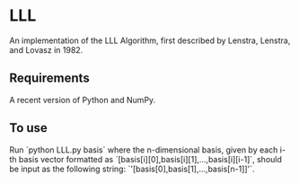 # LLL

An implementation of the LLL Algorithm, first described by Lenstra, Lenstra, and Lovasz in 1982. 

<h2>Requirements</h2>
A recent version of Python and NumPy.

<h2>To use</h2>
Run `python LLL.py basis` where the n-dimensional basis, given by each i-th basis vector formatted as 
`[basis[i][0],basis[i][1],...,basis[i][i-1]`, should be input as the following string:  `'[basis[0],basis[1],...,basis[n-1]]'`.
